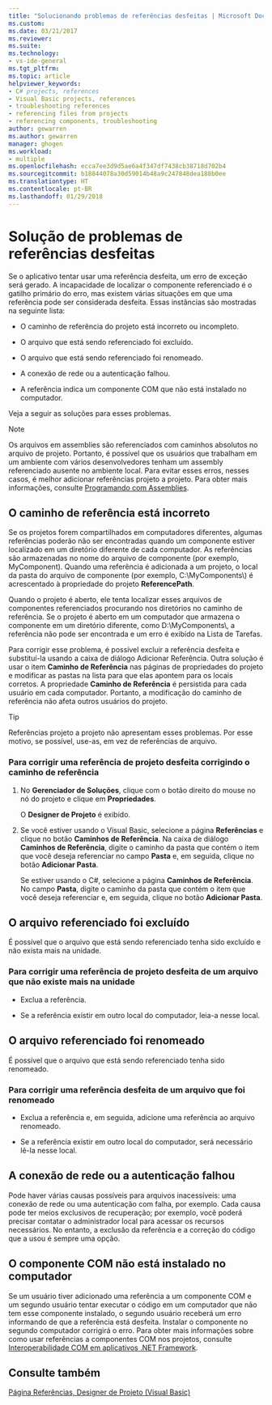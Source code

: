 ```yaml
---
title: "Solucionando problemas de referências desfeitas | Microsoft Docs"
ms.custom: 
ms.date: 03/21/2017
ms.reviewer: 
ms.suite: 
ms.technology:
- vs-ide-general
ms.tgt_pltfrm: 
ms.topic: article
helpviewer_keywords:
- C# projects, references
- Visual Basic projects, references
- troubleshooting references
- referencing files from projects
- referencing components, troubleshooting
author: gewarren
ms.author: gewarren
manager: ghogen
ms.workload:
- multiple
ms.openlocfilehash: ecca7ee3d9d5ae6a4f347df7438cb38718d702b4
ms.sourcegitcommit: b18844078a30d59014b48a9c247848dea188b0ee
ms.translationtype: HT
ms.contentlocale: pt-BR
ms.lasthandoff: 01/29/2018
---
```

# <a name="troubleshoot-broken-references"></a>Solução de problemas de referências desfeitas

Se o aplicativo tentar usar uma referência desfeita, um erro de exceção será gerado. A incapacidade de localizar o componente referenciado é o gatilho primário do erro, mas existem várias situações em que uma referência pode ser considerada desfeita. Essas instâncias são mostradas na seguinte lista:

- O caminho de referência do projeto está incorreto ou incompleto.

- O arquivo que está sendo referenciado foi excluído.

- O arquivo que está sendo referenciado foi renomeado.

- A conexão de rede ou a autenticação falhou.

- A referência indica um componente COM que não está instalado no computador.

Veja a seguir as soluções para esses problemas.

> [!NOTE]
> Os arquivos em assemblies são referenciados com caminhos absolutos no arquivo de projeto. Portanto, é possível que os usuários que trabalham em um ambiente com vários desenvolvedores tenham um assembly referenciado ausente no ambiente local. Para evitar esses erros, nesses casos, é melhor adicionar referências projeto a projeto. Para obter mais informações, consulte [Programando com Assemblies](/dotnet/framework/app-domains/programming-with-assemblies).

## <a name="reference-path-is-incorrect"></a>O caminho de referência está incorreto

Se os projetos forem compartilhados em computadores diferentes, algumas referências poderão não ser encontradas quando um componente estiver localizado em um diretório diferente de cada computador. As referências são armazenadas no nome do arquivo de componente (por exemplo, MyComponent). Quando uma referência é adicionada a um projeto, o local da pasta do arquivo de componente (por exemplo, C:\MyComponents\\) é acrescentado à propriedade do projeto **ReferencePath**.

Quando o projeto é aberto, ele tenta localizar esses arquivos de componentes referenciados procurando nos diretórios no caminho de referência. Se o projeto é aberto em um computador que armazena o componente em um diretório diferente, como D:\MyComponents\\, a referência não pode ser encontrada e um erro é exibido na Lista de Tarefas.

Para corrigir esse problema, é possível excluir a referência desfeita e substituí-la usando a caixa de diálogo Adicionar Referência. Outra solução é usar o item **Caminho de Referência** nas páginas de propriedades do projeto e modificar as pastas na lista para que elas apontem para os locais corretos. A propriedade **Caminho de Referência** é persistida para cada usuário em cada computador. Portanto, a modificação do caminho de referência não afeta outros usuários do projeto.

> [!TIP]
> Referências projeto a projeto não apresentam esses problemas. Por esse motivo, se possível, use-as, em vez de referências de arquivo.

### <a name="to-fix-a-broken-project-reference-by-correcting-the-reference-path"></a>Para corrigir uma referência de projeto desfeita corrigindo o caminho de referência

1. No **Gerenciador de Soluções**, clique com o botão direito do mouse no nó do projeto e clique em **Propriedades**.

   O **Designer de Projeto** é exibido.

1. Se você estiver usando o Visual Basic, selecione a página **Referências** e clique no botão **Caminhos de Referência**. Na caixa de diálogo **Caminhos de Referência**, digite o caminho da pasta que contém o item que você deseja referenciar no campo **Pasta** e, em seguida, clique no botão **Adicionar Pasta**.

    Se estiver usando o C#, selecione a página **Caminhos de Referência**. No campo **Pasta**, digite o caminho da pasta que contém o item que você deseja referenciar e, em seguida, clique no botão **Adicionar Pasta**.

## <a name="referenced-file-has-been-deleted"></a>O arquivo referenciado foi excluído

É possível que o arquivo que está sendo referenciado tenha sido excluído e não exista mais na unidade.

### <a name="to-fix-a-broken-project-reference-for-a-file-that-no-longer-exists-on-your-drive"></a>Para corrigir uma referência de projeto desfeita de um arquivo que não existe mais na unidade

- Exclua a referência.

- Se a referência existir em outro local do computador, leia-a nesse local.

## <a name="referenced-file-has-been-renamed"></a>O arquivo referenciado foi renomeado

É possível que o arquivo que está sendo referenciado tenha sido renomeado.

### <a name="to-fix-a-broken-reference-for-a-file-that-has-been-renamed"></a>Para corrigir uma referência desfeita de um arquivo que foi renomeado

- Exclua a referência e, em seguida, adicione uma referência ao arquivo renomeado.

- Se a referência existir em outro local do computador, será necessário lê-la nesse local.

## <a name="network-connection-or-authentication-has-failed"></a>A conexão de rede ou a autenticação falhou

Pode haver várias causas possíveis para arquivos inacessíveis: uma conexão de rede ou uma autenticação com falha, por exemplo. Cada causa pode ter meios exclusivos de recuperação; por exemplo, você poderá precisar contatar o administrador local para acessar os recursos necessários. No entanto, a exclusão da referência e a correção do código que a usou é sempre uma opção.

## <a name="com-component-is-not-installed-on-computer"></a>O componente COM não está instalado no computador

Se um usuário tiver adicionado uma referência a um componente COM e um segundo usuário tentar executar o código em um computador que não tem esse componente instalado, o segundo usuário receberá um erro informando de que a referência está desfeita. Instalar o componente no segundo computador corrigirá o erro. Para obter mais informações sobre como usar referências a componentes COM nos projetos, consulte [Interoperabilidade COM em aplicativos .NET Framework](/dotnet/visual-basic/programming-guide/com-interop/com-interoperability-in-net-framework-applications).

## <a name="see-also"></a>Consulte também

[Página Referências, Designer de Projeto (Visual Basic)](../ide/reference/references-page-project-designer-visual-basic.md)
